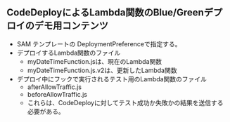 ## CodeDeployによるLambda関数のBlue/Greenデプロイのデモ用コンテンツ
* SAM テンプレートの DeploymentPreferenceで指定する。
* デプロイするLambda関数のファイル
  - myDateTimeFunction.jsは、現在のLambda関数
  - myDateTimeFunction.js.v2は、更新したLambda関数
* デプロイ中にフックで実行されるテスト用のLambda関数のファイル
  - afterAllowTraffic.js
  - beforeAllowTraffic.js
  - これらは、CodeDeployに対してテスト成功か失敗かの結果を送信する必要がある。

